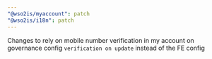 ```yaml
---
"@wso2is/myaccount": patch
"@wso2is/i18n": patch
---
```


Changes to rely on mobile number verification in my account on governance config `verification on update` instead of the FE config

